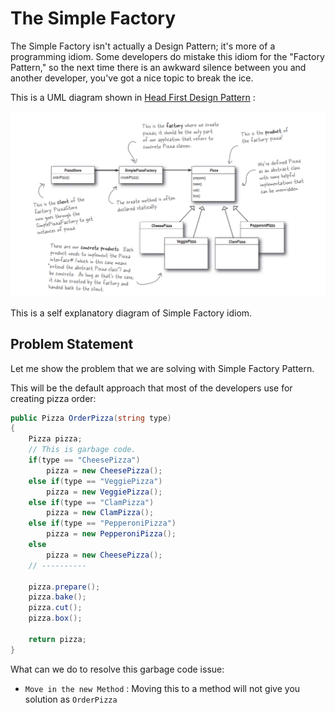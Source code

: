 # The Simple Factory
The Simple Factory isn't actually a Design Pattern; it's more of a programming idiom. Some developers do mistake this idiom for the "Factory Pattern," so the next time there is an awkward silence between you and another developer, you've got a nice topic to break the ice.

This is a UML diagram shown in [Head First Design Pattern](https://www.amazon.in/Head-First-Design-Patterns-Brain-Friendly/dp/9352132777/ref=sr_1_1?s=books&ie=UTF8&qid=1548777791&sr=1-1&keywords=head+first+design+patterns) :

<img src="../Images/SimpleFactory_UML.PNG" data-canonical-src="../Images/SimpleFactory_UML.PNG"/>

This is a self explanatory diagram of Simple Factory idiom.

## Problem Statement

Let me show the problem that we are solving with Simple Factory Pattern.


This will be the default approach that most of the developers use for creating pizza order:

``` c#
public Pizza OrderPizza(string type)
{
    Pizza pizza;
    // This is garbage code.
    if(type == "CheesePizza")
        pizza = new CheesePizza();
    else if(type == "VeggiePizza")
        pizza = new VeggiePizza();
    else if(type == "ClamPizza")
        pizza = new ClamPizza();
    else if(type == "PepperoniPizza")
        pizza = new PepperoniPizza();
    else
        pizza = new CheesePizza();
    // ----------

    pizza.prepare();
    pizza.bake();
    pizza.cut();
    pizza.box();

    return pizza;
}
```
What can we do to resolve this garbage code issue:
- `Move in the new Method` : Moving this to a method will not give you solution as `OrderPizza`